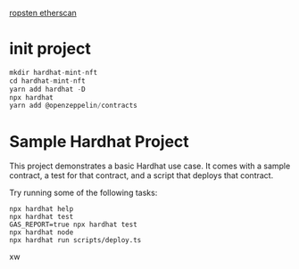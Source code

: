 [ropsten etherscan](https://ropsten.etherscan.io/address/0x23ccFf3E388a2705126B010E4d6D4D4B09316EDB#readContract)
# init project

```javascript
mkdir hardhat-mint-nft
cd hardhat-mint-nft
yarn add hardhat -D
npx hardhat
yarn add @openzeppelin/contracts
```

# Sample Hardhat Project

This project demonstrates a basic Hardhat use case. It comes with a sample contract, a test for that contract, and a script that deploys that contract.

Try running some of the following tasks:

```shell
npx hardhat help
npx hardhat test
GAS_REPORT=true npx hardhat test
npx hardhat node
npx hardhat run scripts/deploy.ts
```

xw
